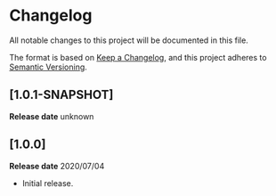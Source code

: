 # Changelog

All notable changes to this project will be documented in this file.

The format is based on [Keep a Changelog][1],
and this project adheres to [Semantic Versioning][2].

## [1.0.1-SNAPSHOT]
**Release date** unknown


## [1.0.0]
**Release date** 2020/07/04

- Initial release.


[1]: <https://keepachangelog.com/en/1.0.0/>
[2]: <https://semver.org/spec/v2.0.0.htm>